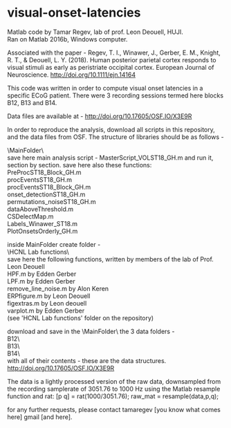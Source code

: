 # visual-onset-latencies
Matlab code by Tamar Regev, lab of prof. Leon Deouell, HUJI.  
Ran on Matlab 2016b, Windows computer.

Associated with the paper -
Regev, T. I., Winawer, J., Gerber, E. M., Knight, R. T., & Deouell, L. Y. (2018). Human posterior parietal cortex responds to visual stimuli as early as peristriate occipital cortex. European Journal of Neuroscience. http://doi.org/10.1111/ejn.14164

This code was written in order to compute visual onset latencies in a specific ECoG patient.
There were 3 recording sessions termed here blocks B12, B13 and B14.

Data files are available at - 
http://doi.org/10.17605/OSF.IO/X3E9R  

In order to reproduce the analysis, download all scripts in this repository, and the data files from OSF.
The structure of libraries should be as follows -  

\MainFolder\  
save here main analysis script - MasterScript_VOLST18_GH.m and run it, section by section. 
save here also these functions:  
PreProcST18_Block_GH.m    
procEventsST18_GH.m  
procEventsST18_Block_GH.m  
onset_detectionST18_GH.m  
permutations_noiseST18_GH.m  
dataAboveThreshold.m  
CSDelectMap.m  
Labels_Winawer_ST18.m  
PlotOnsetsOrderly_GH.m  

inside MainFolder create folder -  
\HCNL Lab functions\  
save here the following functions, written by members of the lab of Prof. Leon Deouell   
HPF.m by Edden Gerber  
LPF.m by Edden Gerber  
remove_line_noise.m by Alon Keren    
ERPfigure.m by Leon Deouell    
figextras.m by Leon deouell    
varplot.m by Edden Gerber  
(see 'HCNL Lab functions' folder on the repository)  
  
download and save in the \MainFolder\ the 3 data folders -  
B12\  
B13\  
B14\  
with all of their contents - these are the data structures.
http://doi.org/10.17605/OSF.IO/X3E9R  

The data is a lightly processed version of the raw data, downsampled from the recording samplerate of 3051.76 to 1000 Hz using the Matlab resample function and rat:
[p q] = rat(1000/3051.76);
raw_mat = resample(data,p,q);

for any further requests, please contact tamaregev [you know what comes here] gmail [and here].
